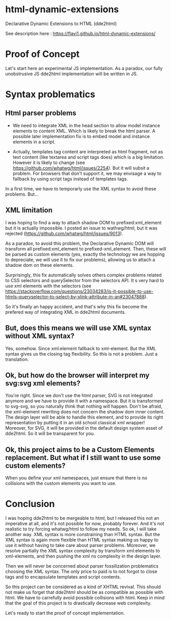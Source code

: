 # html-dynamic-extensions
Declarative Dynamic Extensions to HTML (dde2html)

See description here : https://flavi1.github.io/html-dynamic-extensions/

# Proof of Concept
Let's start here an experimental JS implementation.
As a paradox, our fully unobstrusive JS dde2html implementation will be written in JS.

# Syntax problematics

## Html parser problems

- We need to integrate XML in the head section to allow model instance elements to content XML. Which is likely to break the html parser. A possible later implementation fix is to embed model and instance elements in a script.

- Actually, templates tag content are interpreted as html fragment, not as text content (like textarea and script tags does) which is a big limitation.
However it is likely to change (see https://github.com/whatwg/html/issues/2254). But it will subsit a problem. For browsers that don't support it, we may envisage a way to fallback by using script tags instead of templates tags.

In a first time, we have to temporarly use the XML syntax to avoid these problems. But...

## XML limitation

I was hoping to find a way to attach shadow DOM to prefixed:xml_element but it is actually impossible.
I posted an issue to wathwg/html, but it was rejected (https://github.com/whatwg/html/issues/9013).

As a paradox, to avoid this problem, the Declarative Dynamic DOM will transform all prefixed:xml_element to prefixed-xml_element.
Then, these will be parsed as custom elements (yes, exactly the technology we are hopping to depreciate, we will use it to fix our problems), allowing us to attach a shadow dom on these elements.

Surprisingly, this fix automatically solves others complex problems related to CSS selectors and querySelector from the selectors API. It s very hard to use xml elements with the selectors (see https://stackoverflow.com/questions/23034283/is-it-possible-to-use-htmls-queryselector-to-select-by-xlink-attribute-in-an#23047888).

So it's finally an happy accident, and that's why this fix become the prefered way of integrating XML in dde2html documents.

## But, does this means we will use XML syntax without XML syntax?
Yes, somehow. Since xml:element fallback to xml-element. But the XML syntax gives us the closing tag flexibility. So this is not a problem. Just a translation.

## Ok, but how do the browser will interpret my svg:svg xml elements?
You're right. Since we don't use the html parser, SVG is not integrated anymore and we have to provide it with a namespace. But it is transformed to svg-svg, so you naturally think that nothing will happen.
Don't be afraid, the xml-element rewriting does not concern the shadow dom inner content. The design layer will be able to handle this element, and to provide its right representation by putting it in an old school classical xml wrapper!
Moreover, for SVG, it will be provided in the default design system asset of dde2html. So it will be transparent for you.

## Ok, this project aims to be a Custom Elements replacement. But what if I still want to use some custom elements?
When you define your xml namespaces, just ensure that there is no collisions with the custom elements you want to use.

# Conclusion
I was hoping dde2html to be mergeable to html, but I released this not an imperative at all, and it's not possible for now, probably forever.
And it's not realistic to try forcing whatwg/html to follow my needs. So ok, I will take another way.
XML syntax is more constraining than HTML syntax. But the XML syntax is again more flexible than HTML syntax making us happy to use it without having to take care about parser problems. Moreover, we resolve partially the XML syntax complexity by transform xml:elements to xml-elements, and then pushing the xml ns complexity in the design layer.

Then we will never be concerned about parser fossilization problematics choosing the XML syntax.
The only price to paid is to not forgot to close tags and to encapsulate templates and script contents.

So this project can be considered as a kind of XHTML revival.
This should not make us forget that dde2html should be as compatible as possible with html.
We have to carrefully avoid possible collisions with html.
Keep in mind that the goal of this project is to drastically decrease web complexity.

Let's ready to start the proof of concept implementation.
